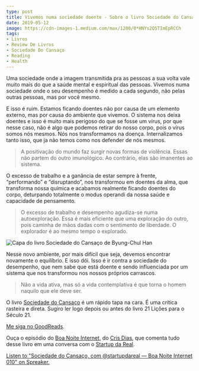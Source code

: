 ```yaml
---
type: post
title: Vivemos numa sociedade doente - Sobre o livro Sociedade do Cansaço
date: 2019-05-12
image: https://cdn-images-1.medium.com/max/1200/0*HNYs2Q5TImEpRCCh
tags:
- Livros
- Review De Livros
- Sociedade Do Cansaço
- Reading
- Health
---
```



Uma sociedade onde a imagem transmitida pra as pessoas a sua volta vale muito mais do que a saúde mental e espiritual das pessoas. Vivemos numa sociedade onde o seu desempenho é medido a cada segundo, não pelas outras pessoas, mas por você mesmo.

E isso é ruim. Estamos ficando doentes não por causa de um elemento externo, mas por causa do ambiente que vivemos. O sistema nos deixa doentes e isso é muito mais perigoso do que se fosse um vírus, por que nesse caso, não é algo que podemos retirar do nosso corpo, pois o vírus somos nós mesmos. Nós nos transformamos na doença. Internalizamos tanto isso, que ja não temos como nos defender de nós mesmos.

> A positivação do mundo faz surgir novas formas de violência. Essas não partem do outro imunológico. Ao contrário, elas são imanentes ao sistema.

O excesso de trabalho e a ganância de estar sempre à frente, “performando” e “disruptando”, nos transformou em doentes da alma, que transforma nossa química e acabamos realmente ficando doentes do corpo, deturpando totalmente o modus operandi da nossa saúde e capacidade de pensamento.

> O excesso de trabalho e desempenho agudiza-se numa autoexploração. Essa é mais eficiente que uma exploração do outro, pois caminha de mãos dadas com o sentimento de liberdade. O explorador é ao mesmo tempo o explorado.

![Capa do livro Sociedade do Cansaço de Byung-Chul Han](https://cdn-images-1.medium.com/max/800/1*g1NdWybNw_T51MXFJEXMRA@2x.jpeg)

Nesse novo ambiente, por mais difícil que seja, devemos encontrar novamente o equilíbrio. E isso dói. Isso é ir contra a sociedade do desempenho, que nem sabe que está doente e sendo influenciada por um sistema que nos transformou nos nossos próprios carrascos.

> Não a vida ativa, mas só a vida contemplativa é que torna o homem naquilo que ele deve ser.

O livro [Sociedade do Cansaço](https://www.goodreads.com/book/show/30842733) é um rápido tapa na cara. É uma crítica rasteira e direta. Sugiro ler logo depois ou antes do livro 21 Lições para o Século 21.

[Me siga no GoodReads](http://goodreads.com/diegoeis).

Ouça o episódio do [Boa Noite Internet](https://www.boanoiteinternet.com.br/2019/02/17/sociedade-do-cansaco-com-startupdareal/), do [Cris Dias](https://medium.com/@crisdias), que comenta tudo desse livro em uma conversa com o [Startup da Real](https://medium.com/@startupdareal).

<a class="spreaker-player" href="https://www.spreaker.com/user/ampere/sociedade-do-cansaco-com-startupdareal-b" data-resource="episode_id=17069855" data-theme="light" data-autoplay="false" data-playlist="false" data-cover="https://d3wo5wojvuv7l.cloudfront.net/images.spreaker.com/original/48bd84fe34d4d3a71628cc756c2aa065.jpg" data-width="100%" data-height="400px">Listen to "Sociedade do Cansaço, com @startupdareal — Boa Noite Internet 010" on Spreaker.</a><script async src="https://widget.spreaker.com/widgets.js"></script>